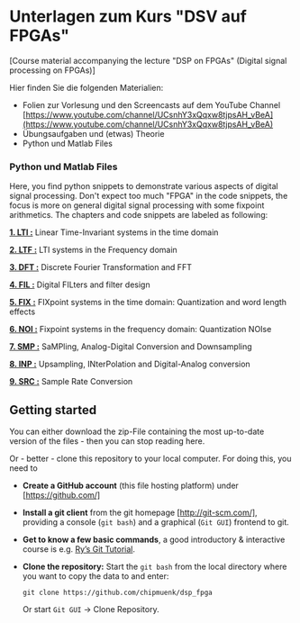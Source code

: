 # Unterlagen zum Kurs "DSV auf FPGAs" 
[Course material accompanying the lecture "DSP on FPGAs" (Digital signal processing on FPGAs)]

Hier finden Sie die folgenden Materialien:

* Folien zur Vorlesung und den Screencasts auf dem YouTube Channel [https://www.youtube.com/channel/UCsnhY3xQqxw8tjpsAH_vBeA](https://www.youtube.com/channel/UCsnhY3xQqxw8tjpsAH_vBeA)
* Übungsaufgaben und (etwas) Theorie
* Python und Matlab Files

### Python und Matlab Files
Here, you find python snippets to demonstrate various aspects of digital signal processing. Don't expect too much "FPGA" in the code snippets, the focus is more on general digital signal processing with some fixpoint arithmetics. The chapters and code snippets are labeled as following:

**[1. LTI :](https://github.com/chipmuenk/dsp_fpga/tree/master/code/1_LTI)** Linear Time-Invariant systems in the time domain

**[2. LTF :](https://github.com/chipmuenk/dsp_fpga/tree/master/code/2_LTF)** LTI systems in the Frequency domain

**[3. DFT :](https://github.com/chipmuenk/dsp_fpga/tree/master/code/3_DFT)** Discrete Fourier Transformation and FFT

**[4. FIL :](https://github.com/chipmuenk/dsp_fpga/tree/master/code/4_FIL)** Digital FILters and filter design

**[5. FIX :](https://github.com/chipmuenk/dsp_fpga/tree/master/code/5_FIX)** FIXpoint systems in the time domain: Quantization and word length effects 

**[6. NOI :](https://github.com/chipmuenk/dsp_fpga/tree/master/code/6_NOI)** Fixpoint systems in the frequency domain: Quantization NOIse

**[7. SMP :](https://github.com/chipmuenk/dsp_fpga/tree/master/code/7_SMP)** SaMPling, Analog-Digital Conversion and Downsampling

**[8. INP :](https://github.com/chipmuenk/dsp_fpga/tree/master/code/8_INP)** Upsampling, INterPolation and Digital-Analog conversion

**[9. SRC :](https://github.com/chipmuenk/dsp_fpga/tree/master/code/9_SRC)** Sample Rate Conversion

## Getting started
You can either download the zip-File containing the most up-to-date version of the files - then you can stop reading here.

Or - better - clone this repository to your local computer. For doing this, you need to 

* **Create a GitHub account** (this file hosting platform) under [https://github.com/]
* **Install a git client** from the git homepage [http://git-scm.com/], providing a console (`git bash`) and a graphical (`Git GUI`) frontend to git.
* **Get to know a few basic commands**, a good introductory & interactive course is e.g. [Ry’s Git Tutorial](http://rypress.com/tutorials/git/index).
* **Clone the repository:**
  Start the `git bash` from the local directory where you want to copy the data to and enter:

  ```
  git clone https://github.com/chipmuenk/dsp_fpga
  ```
  
  Or start `Git GUI` -> Clone Repository.  
